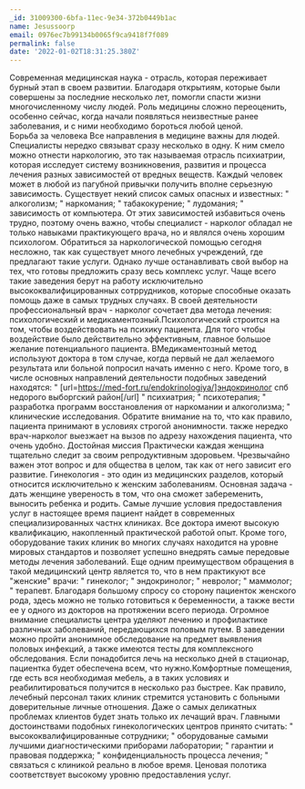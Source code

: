 ```yaml
---
_id: 31009300-6bfa-11ec-9e34-372b0449b1ac
name: Jesussoorp
email: 0976ec7b99134b0065f9ca9418f7f089
permalink: false
date: '2022-01-02T18:31:25.380Z'
---
```

Современная медицинская наука - отрасль, которая переживает бурный этап в своем развитии. Благодаря открытиям, которые были совершены за последние несколько лет, помогли спасти жизни многочисленному числу людей. Роль медицины сложно переоценить, особенно сейчас, когда начали появляться неизвестные ранее заболевания, и с ними необходимо бороться любой ценой.  
Борьба за человека 
Все направления в медицине важны для людей. Специалисты нередко связыват сразу несколько в одну. К ним смело можно отнести наркологию, это так называемая отрасль психиатрии, которая исследует систему возникновения, развития и процесса лечения разных зависимостей от вредных веществ. 
Каждый человек может в любой из пагубной привычки получить вполне серьезную зависимость. Существует некий список самых опасных и известных: 
"	алкоголизм; 
"	наркомания; 
"	табакокурение; 
"	лудомания; 
"	зависимость от компьютера. 
От этих зависимостей избавиться очень трудно, поэтому очень важно, чтобы специалист - нарколог обладал не только навыками практикующего врача, но и являлся очень хорошим психологом. 
Обратиться за наркологической помощью сегодня несложно, так как существует много лечебных учреждений, где предлагают такие услуги. Однако лучше останавливать свой выбор на тех, что готовы предложить сразу весь комплекс услуг. Чаще всего такие заведения берут на работу исключительно высококвалифицированных сотррудников, которые способные оказать помощь даже в самых трудных случаях. 
В своей деятельности профессиональный врач - нарколог сочетает два метода лечения: психологический и медикаментозный.Психологический строится на том, чтобы воздействовать на психику пациента. Для того чтобы воздействие было действительно эффективным, главное большое желание потенциального пациента. ВМедикаментозный метод используют доктора в том случае, когда первый не дал желаемого результата или больной попросил начать именно с него. 
Кроме того, в числе основных направлений деятельности подобных заведений находятся: 
"	[url=https://med-fort.ru/endokrinologiya/]эндокринолог спб недорого выборгский район[/url] 
"	психиатрия; 
"	психотерапия; 
"	разработка программ восстановления от наркомании и алкоголизма; 
"	клинические исследования. 
Обратите внимание на то, что как правило, пациента принимают в условиях строгой анонимности. также нередко врач-нарколог выезжает на вызов по адрезу нахождения пациента, что очень удобно. 
Достойная миссия 
Практически каждая женщина тщательно следит за своим репродуктивным здоровьем. Чрезвычайно важен этот вопрос и для общества в целом, так как от него зависит его развитие. 
Гинекология - это один из медицинских разделов, который относится исключительно к женским заболеваниям.  Основная задача - дать женщине увереность в том, что она сможет забеременить, выносить ребенка и родить. 
Самые лучшие условия предоставления услуг в настоящее время пациент найдет в современных специализированных частнх клиниках. Все доктора имеют высокую квалификацию, накопленный практической работой опыт. Кроме того, оборудование таких клиник во многих случаях находится на уровне мировых стандартов и позволяет успешно внедрять самые передовые методы лечения заболеваний. 
Еще одним преимуществом обращения в такой медицинский центр является то, что в нем практикуют все "женские" врачи: 
"	гинеколог; 
"	эндокринолог; 
"	невролог; 
"	маммолог; 
"	терапевт. 
Благодаря большому спросу со сторону пациенток женского рода, здесь можно не только готовиться к беременности, а также вести ее у одного из докторов на протяжении всего периода. 
Огромное внимание специалисты центра уделяют лечению и профилактике различных заболеваний, передающихся половым путем. В заведении можно пройти анонимное обследование на предмет выявления половых инфекций, а также имеются тесты для комплексного обследования. 
Если понадобится лечь на несколько дней в стационар, пациентка будет обеспечена всем, что нужно.Комфортные помещения, где есть вся необходимая мебель, а в таких условиях и реабилитироваться получится в несколько раз быстрее. Как правило, лечебный персонал таких клиник стремится установить с больными доверительные личные отношения. Даже о самых деликатных проблемах клиентов будет знать только их лечащий врач. 
Главными достоинствами подобных гинекологических центров принято считать: 
"	высококвалифицированные сотрудники; 
"	оборудованые самыми лучшими диагностическими приборами лаборатории; 
"	гарантии и правовая поддержка; 
"	конфиденциальность процесса лечения; 
"	связаться с клиникой реально в любое время. 
Ценовая полотика соответствует высокому уровню предоставления услуг.

